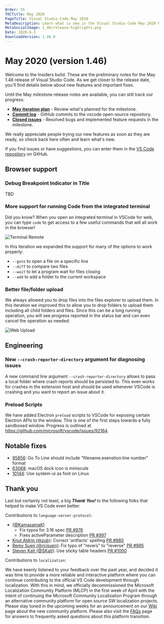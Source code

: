 ```yaml
---
Order: 55
TOCTitle: May 2020
PageTitle: Visual Studio Code May 2020
MetaDescription: Learn what is new in the Visual Studio Code May 2020 Release (1.46)
MetaSocialImage: 1_46/release-highlights.png
Date: 2020-6-3
DownloadVersion: 1.46.0
---
```

# May 2020 (version 1.46)

<!-- DOWNLOAD_LINKS_PLACEHOLDER -->

Welcome to the Insiders build. These are the preliminary notes for the May 1.46 release of Visual Studio Code. As we get closer to the release date, you'll find details below about new features and important fixes.

Until the May milestone release notes are available, you can still track our progress:

* **[May iteration plan](https://github.com/microsoft/vscode/issues/97432)** - Review what's planned for the milestone.
* **[Commit log](https://github.com/Microsoft/vscode/commits/master)** - GitHub commits to the vscode open-source repository.
* **[Closed issues](https://github.com/Microsoft/vscode/issues?q=is%3Aissue+milestone%3A%22May+2020%22+is%3Aclosed)** - Resolved bugs and implemented feature requests in the milestone.

We really appreciate people trying our new features as soon as they are ready, so check back here often and learn what's new.

If you find issues or have suggestions, you can enter them in the [VS Code repository](https://github.com/Microsoft/vscode/issues) on GitHub.

## Browser support

### Debug Breakpoint Indicator in Title

TBD

### More support for running Code from the integrated terminal

Did you know? When you open an integrated terminal in VSCode for web, you can type `code` to get access to a few useful commands that will all work in the browser!

![Terminal Remote](images/1_46/terminal-web.png)

In this iteration we expanded the support for many of the options to work properly:
* `--goto` to open a file on a specific line
* `--diff` to compare two files
* `--wait` to let a program wait for files closing
* `--add` to add a folder to the current workspace

### Better file/folder upload

We always allowed you to drop files into the files explorer to upload them. In this iteration we improved this to allow you to drop folders to upload them including all child folders and files. Since this can be a long running operation, you will see progress reported in the status bar and can even cancel the operation as needed.

![Web Upload](images/1_46/web-upload.gif)

## Engineering

### New `--crash-reporter-directory` argument for diagnosing issues

A new command line argument `--crash-reporter-directory` allows to pass a local folder where crash reports should be persisted to. This even works for crashes in the extension host and should be used whenever VSCode is crashing and you want to report an issue about it.

### Preload Scripts

We have added Electron `preload` scripts to VSCode for exposing certain Electron APIs to the window. This is one of the first steps towards a fully sandboxed window. Progress is outlined at https://github.com/microsoft/vscode/issues/92164.

## Notable fixes

* [95856](https://github.com/microsoft/vscode/issues/95856): Go To Line should include "filename.exenstion:line number" format
* [63068](https://github.com/microsoft/vscode/issues/63068): macOS dock icon is miniscule
* [10144](https://github.com/microsoft/vscode/issues/10144): Use system-ui as font on Linux

## Thank you

Last but certainly not least, a big *__Thank You!__* to the following folks that helped to make VS Code even better:

Contributions to `language-server-protocol`:

* [(@KamasamaK)](https://github.com/KamasamaK)
    * Fix typos for 3.16 spec [PR #976](https://github.com/microsoft/language-server-protocol/pull/976)
	* Fixes activeParameter description [PR #997](https://github.com/microsoft/language-server-protocol/pull/997)
* [Knut Aldrin (@zub)](https://github.com/zub): Correct 'aritfacts' spelling [PR #980](https://github.com/microsoft/language-server-protocol/pull/980)
* [Remy Suen (@rcjsuen)](https://github.com/rcjsuen): Fix typo of "revers" to "reverse" [PR #995](https://github.com/microsoft/language-server-protocol/pull/995)
* [Steven Kalt (@SKalt)](https://github.com/SKalt): Use sticky table headers [PR #1000](https://github.com/microsoft/language-server-protocol/pull/1000)

Contributions to `localization`:

We have keenly listened to your feedback over the past year, and decided it was time to provide a more reliable and interactive platform where you can continue contributing to the official VS Code development through localization. With this in mind, we officially decommissioned the Microsoft Localization Community Platform (MLCP) in the first week of April with the intent of continuing the Microsoft Community Localization Program through an alternative community platform for open source SW localization projects. Please stay tuned in the upcoming weeks for an announcement on our [Wiki](https://github.com/Microsoft/Localization/wiki) page about the new community platform. Please also visit the [FAQs](https://github.com/Microsoft/Localization/wiki/FAQ) page for answers to frequently asked questions about this platform transition. 

<!-- In-product release notes styles.  Do not modify without also modifying regex in gulpfile.common.js -->
<a id="scroll-to-top" role="button" title="Scroll to top" aria-label="scroll to top" href="#"><span class="icon"></span></a>
<link rel="stylesheet" type="text/css" href="css/inproduct_releasenotes.css"/>
